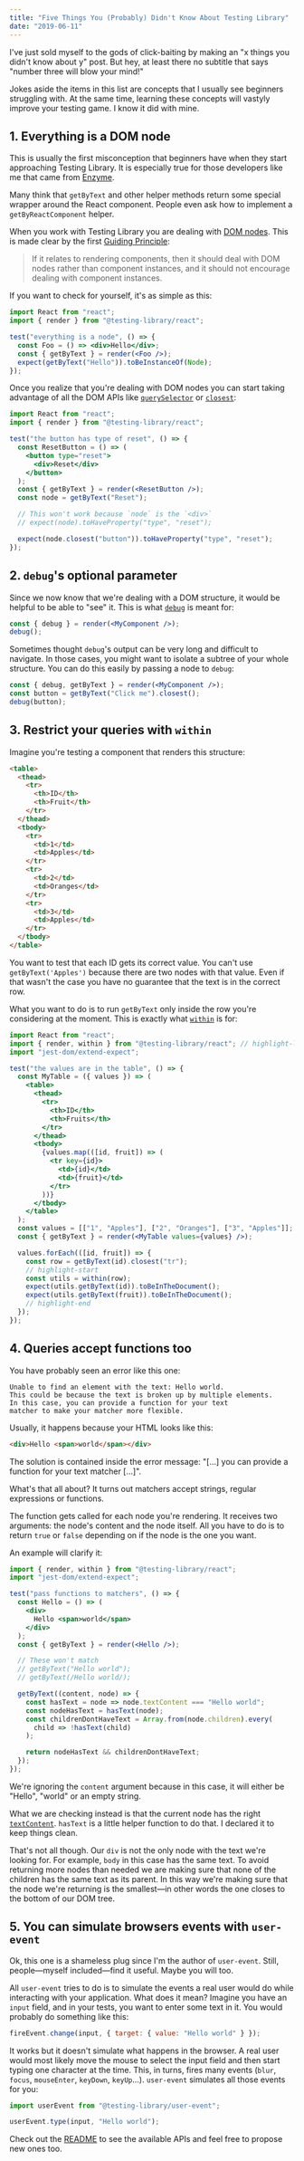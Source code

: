 ```yaml
---
title: "Five Things You (Probably) Didn't Know About Testing Library"
date: "2019-06-11"
---
```


I've just sold myself to the gods of click-baiting by making an "x things you
didn't know about y" post. But hey, at least there no subtitle that says "number
three will blow your mind!"

Jokes aside the items in this list are concepts that I usually see beginners
struggling with. At the same time, learning these concepts will vastyly improve
your testing game. I know it did with mine.

## 1. Everything is a DOM node

This is usually the first misconception that beginners have when they start
approaching Testing Library. It is especially true for those developers like me
that came from [Enzyme](https://airbnb.io/enzyme/).

Many think that `getByText` and other helper methods return some special wrapper
around the React component. People even ask how to implement a
`getByReactComponent` helper.

When you work with Testing Library you are dealing with
[DOM nodes](https://developer.mozilla.org/en-US/docs/Web/API/Document_Object_Model).
This is made clear by the first
[Guiding Principle](https://testing-library.com/docs/guiding-principles):

> If it relates to rendering components, then it should deal with DOM nodes
> rather than component instances, and it should not encourage dealing with
> component instances.

If you want to check for yourself, it's as simple as this:

```jsx
import React from "react";
import { render } from "@testing-library/react";

test("everything is a node", () => {
  const Foo = () => <div>Hello</div>;
  const { getByText } = render(<Foo />);
  expect(getByText("Hello")).toBeInstanceOf(Node);
});
```

Once you realize that you're dealing with DOM nodes you can start taking
advantage of all the DOM APIs like
[`querySelector`](https://developer.mozilla.org/en-US/docs/Web/API/Element/querySelector)
or
[`closest`](https://developer.mozilla.org/en-US/docs/Web/API/Element/closest):

```jsx
import React from "react";
import { render } from "@testing-library/react";

test("the button has type of reset", () => {
  const ResetButton = () => (
    <button type="reset">
      <div>Reset</div>
    </button>
  );
  const { getByText } = render(<ResetButton />);
  const node = getByText("Reset");

  // This won't work because `node` is the `<div>`
  // expect(node).toHaveProperty("type", "reset");

  expect(node.closest("button")).toHaveProperty("type", "reset");
});
```

## 2. `debug`'s optional parameter

Since we now know that we're dealing with a DOM structure, it would be helpful
to be able to "see" it. This is what
[`debug`](https://testing-library.com/docs/react-testing-library/api#debug) is
meant for:

```jsx
const { debug } = render(<MyComponent />);
debug();
```

Sometimes thought `debug`'s output can be very long and difficult to navigate.
In those cases, you might want to isolate a subtree of your whole structure. You
can do this easily by passing a node to `debug`:

```jsx
const { debug, getByText } = render(<MyComponent />);
const button = getByText("Click me").closest();
debug(button);
```

## 3. Restrict your queries with `within`

Imagine you're testing a component that renders this structure:

```html
<table>
  <thead>
    <tr>
      <th>ID</th>
      <th>Fruit</th>
    </tr>
  </thead>
  <tbody>
    <tr>
      <td>1</td>
      <td>Apples</td>
    </tr>
    <tr>
      <td>2</td>
      <td>Oranges</td>
    </tr>
    <tr>
      <td>3</td>
      <td>Apples</td>
    </tr>
  </tbody>
</table>
```

You want to test that each ID gets its correct value. You can't use
`getByText('Apples')` because there are two nodes with that value. Even if that
wasn't the case you have no guarantee that the text is in the correct row.

What you want to do is to run `getByText` only inside the row you're considering
at the moment. This is exactly what
[`within`](https://testing-library.com/docs/dom-testing-library/api-helpers#within-and-getqueriesforelement-apis)
is for:

```jsx
import React from "react";
import { render, within } from "@testing-library/react"; // highlight-line
import "jest-dom/extend-expect";

test("the values are in the table", () => {
  const MyTable = ({ values }) => (
    <table>
      <thead>
        <tr>
          <th>ID</th>
          <th>Fruits</th>
        </tr>
      </thead>
      <tbody>
        {values.map(([id, fruit]) => (
          <tr key={id}>
            <td>{id}</td>
            <td>{fruit}</td>
          </tr>
        ))}
      </tbody>
    </table>
  );
  const values = [["1", "Apples"], ["2", "Oranges"], ["3", "Apples"]];
  const { getByText } = render(<MyTable values={values} />);

  values.forEach(([id, fruit]) => {
    const row = getByText(id).closest("tr");
    // highlight-start
    const utils = within(row);
    expect(utils.getByText(id)).toBeInTheDocument();
    expect(utils.getByText(fruit)).toBeInTheDocument();
    // highlight-end
  });
});
```

## 4. Queries accept functions too

You have probably seen an error like this one:

```text
Unable to find an element with the text: Hello world.
This could be because the text is broken up by multiple elements.
In this case, you can provide a function for your text
matcher to make your matcher more flexible.
```

Usually, it happens because your HTML looks like this:

```html
<div>Hello <span>world</span></div>
```

The solution is contained inside the error message: "[...] you can provide a
function for your text matcher [...]".

What's that all about? It turns out matchers accept strings, regular expressions
or functions.

The function gets called for each node you're rendering. It receives two
arguments: the node's content and the node itself. All you have to do is to
return `true` or `false` depending on if the node is the one you want.

An example will clarify it:

```jsx
import { render, within } from "@testing-library/react";
import "jest-dom/extend-expect";

test("pass functions to matchers", () => {
  const Hello = () => (
    <div>
      Hello <span>world</span>
    </div>
  );
  const { getByText } = render(<Hello />);

  // These won't match
  // getByText("Hello world");
  // getByText(/Hello world/);

  getByText((content, node) => {
    const hasText = node => node.textContent === "Hello world";
    const nodeHasText = hasText(node);
    const childrenDontHaveText = Array.from(node.children).every(
      child => !hasText(child)
    );

    return nodeHasText && childrenDontHaveText;
  });
});
```

We're ignoring the `content` argument because in this case, it will either be
"Hello", "world" or an empty string.

What we are checking instead is that the current node has the right
[`textContent`](https://developer.mozilla.org/en-US/docs/Web/API/Node/textContent).
`hasText` is a little helper function to do that. I declared it to keep things
clean.

That's not all though. Our `div` is not the only node with the text we're
looking for. For example, `body` in this case has the same text. To avoid
returning more nodes than needed we are making sure that none of the children
has the same text as its parent. In this way we're making sure that the node
we're returning is the smallest—in other words the one closes to the bottom of
our DOM tree.

## 5. You can simulate browsers events with `user-event`

Ok, this one is a shameless plug since I'm the author of `user-event`. Still,
people—myself included—find it useful. Maybe you will too.

All `user-event` tries to do is to simulate the events a real user would do
while interacting with your application. What does it mean? Imagine you have an
`input` field, and in your tests, you want to enter some text in it. You would
probably do something like this:

```jsx
fireEvent.change(input, { target: { value: "Hello world" } });
```

It works but it doesn't simulate what happens in the browser. A real user would
most likely move the mouse to select the input field and then start typing one
character at the time. This, in turns, fires many events (`blur`, `focus`,
`mouseEnter`, `keyDown`, `keyUp`...). `user-event` simulates all those events
for you:

```jsx
import userEvent from "@testing-library/user-event";

userEvent.type(input, "Hello world");
```

Check out the
[README](https://github.com/testing-library/user-event/blob/master/README.md) to
see the available APIs and feel free to propose new ones too.
